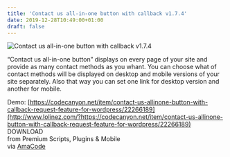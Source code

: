 ```yaml
---
title: 'Contact us all-in-one button with callback v1.7.4'
date: 2019-12-28T10:49:00+01:00
draft: false
---
```


![Contact us all-in-one button with callback v1.7.4](https://www.codelist.cc/uploads/posts/2019-01/1546670588_contact-us-all-in-one-button-with-callback-v1.3.3.png "Contact us all-in-one button with callback v1.7.4")  
  
“Contact us all-in-one button” displays on every page of your site and provide as many contact methods as you whant. You can choose what of contact methods will be displayed on desktop and mobile versions of your site separately. Also that way you can set one link for desktop version and another for mobile.  
  
Demo: [https://codecanyon.net/item/contact-us-allinone-button-with-callback-request-feature-for-wordpress/22266189](http://www.lolinez.com/?https://codecanyon.net/item/contact-us-allinone-button-with-callback-request-feature-for-wordpress/22266189)  
DOWNLOAD  
from Premium Scripts, Plugins & Mobile  
via [AmaCode](https://amazcode.ooo)